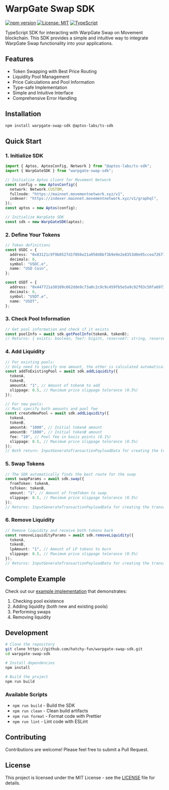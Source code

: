 # WarpGate Swap SDK

[![npm version](https://img.shields.io/npm/v/warpgate-swap-sdk.svg)](https://www.npmjs.com/package/warpgate-swap-sdk)
[![License: MIT](https://img.shields.io/badge/License-MIT-yellow.svg)](https://opensource.org/licenses/MIT)
[![TypeScript](https://img.shields.io/badge/TypeScript-4.9%2B-blue)](https://www.typescriptlang.org/)

TypeScript SDK for interacting with WarpGate Swap on Movement blockchain. This SDK provides a simple and intuitive way to integrate WarpGate Swap functionality into your applications.

## Features

- Token Swapping with Best Price Routing
- Liquidity Pool Management
- Price Calculations and Pool Information
- Type-safe Implementation
- Simple and Intuitive Interface
- Comprehensive Error Handling

## Installation

```bash
npm install warpgate-swap-sdk @aptos-labs/ts-sdk
```

## Quick Start

### 1. Initialize SDK

```typescript
import { Aptos, AptosConfig, Network } from "@aptos-labs/ts-sdk";
import { WarpGateSDK } from "warpgate-swap-sdk";

// Initialize Aptos client for Movement Network
const config = new AptosConfig({
  network: Network.CUSTOM,
  fullnode: "https://mainnet.movementnetwork.xyz/v1",
  indexer: "https://indexer.mainnet.movementnetwork.xyz/v1/graphql",
});
const aptos = new Aptos(config);

// Initialize WarpGate SDK
const sdk = new WarpGateSDK(aptos);
```

### 2. Define Your Tokens

```typescript
// Token definitions
const USDC = {
  address: "0x83121c9f9b0527d1f056e21a950d6bf3b9e9e2e8353d0e95ccea726713cbea39",
  decimals: 6,
  symbol: "USDC.e",
  name: "USD Coin",
};

const USDT = {
  address: "0x447721a30109c662dde9c73a0c2c9c9c459fb5e5a9c92f03c50fa69737f5d08d",
  decimals: 6,
  symbol: "USDT.e",
  name: "USDT",
};
```

### 3. Check Pool Information

```typescript
// Get pool information and check if it exists
const poolInfo = await sdk.getPoolInfo(tokenA, tokenB);
// Returns: { exists: boolean, fee?: bigint, reserveA?: string, reserveB?: string }
```

### 4. Add Liquidity

```typescript
// For existing pools:
// Only need to specify one amount, the other is calculated automatically
const addToExistingPool = await sdk.addLiquidity({
  tokenA,
  tokenB,
  amountA: "1", // Amount of tokenA to add
  slippage: 0.5, // Maximum price slippage tolerance (0.5%)
});

// For new pools:
// Must specify both amounts and pool fee
const createNewPool = await sdk.addLiquidity({
  tokenA,
  tokenB,
  amountA: "1000", // Initial tokenA amount
  amountB: "1000", // Initial tokenB amount
  fee: "10", // Pool fee in basis points (0.1%)
  slippage: 0.5, // Maximum price slippage tolerance (0.5%)
});
// Both return: InputGenerateTransactionPayloadData for creating the transaction
```

### 5. Swap Tokens

```typescript
// The SDK automatically finds the best route for the swap
const swapParams = await sdk.swap({
  fromToken: tokenA,
  toToken: tokenB,
  amount: "1", // Amount of fromToken to swap
  slippage: 0.5, // Maximum price slippage tolerance (0.5%)
});
// Returns: InputGenerateTransactionPayloadData for creating the transaction
```

### 6. Remove Liquidity

```typescript
// Remove liquidity and receive both tokens back
const removeLiquidityParams = await sdk.removeLiquidity({
  tokenA,
  tokenB,
  lpAmount: "1", // Amount of LP tokens to burn
  slippage: 0.5, // Maximum price slippage tolerance (0.5%)
});
// Returns: InputGenerateTransactionPayloadData for creating the transaction
```

## Complete Example

Check out our [example implementation](./examples/sdk-example.ts) that demonstrates:

1. Checking pool existence
2. Adding liquidity (both new and existing pools)
3. Performing swaps
4. Removing liquidity

## Development

```bash
# Clone the repository
git clone https://github.com/hatchy-fun/warpgate-swap-sdk.git
cd warpgate-swap-sdk

# Install dependencies
npm install

# Build the project
npm run build
```

### Available Scripts

- `npm run build` - Build the SDK
- `npm run clean` - Clean build artifacts
- `npm run format` - Format code with Prettier
- `npm run lint` - Lint code with ESLint

## Contributing

Contributions are welcome! Please feel free to submit a Pull Request.

## License

This project is licensed under the MIT License - see the [LICENSE](LICENSE) file for details.
